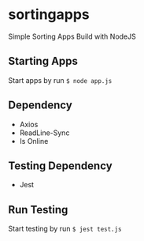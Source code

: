 # sortingapps
Simple Sorting Apps Build with NodeJS

## Starting Apps
Start apps by run ```$ node app.js```

## Dependency
* Axios
* ReadLine-Sync
* Is Online

## Testing Dependency
* Jest

## Run Testing
Start testing by run ```$ jest test.js```
